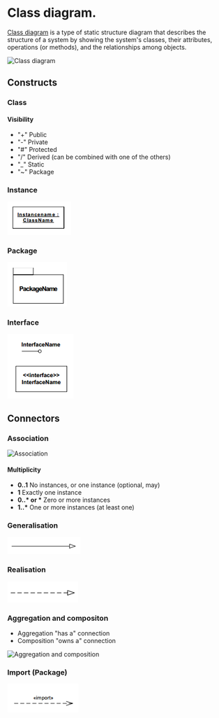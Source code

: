 # Class diagram.

[Class diagram](http://en.wikipedia.org/wiki/Class_diagram) is a type of static structure diagram that describes the structure of a system by showing the system's classes, their attributes, operations (or methods), and the relationships among objects.

![Class diagram](http://upload.wikimedia.org/wikipedia/commons/4/41/BankAccount1.svg)

## Constructs

### Class

#### Visibility

* "+"       Public 
* "-"       Private 
* "#"       Protected 
* "/"       Derived (can be combined with one of the others)
* "_"       Static
* "~"       Package

### Instance

![Instance](class_instance.png)

### Package

![Package](class_package.png)

### Interface

![Interface](class_interface.png)

## Connectors

### Association

![Association](http://upload.wikimedia.org/wikipedia/commons/4/4d/UML_role_example.gif)

#### Multiplicity

* __0..1__	No instances, or one instance (optional, may)
* __1__	Exactly one instance
* __0..* or *__	Zero or more instances
* __1..*__	One or more instances (at least one)


### Generalisation

![Generalisation](class_generalisation.png)

### Realisation

![Realisation](class_realisation.png)

### Aggregation and compositon

* Aggregation "has a" connection
* Composition "owns a" connection

![Aggregation and composition](https://en.wikipedia.org/wiki/Object_composition#/media/File:AggregationAndComposition.svg)

### Import (Package)

![Import](class_import.png)
